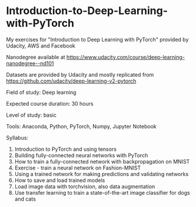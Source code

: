 # Introduction-to-Deep-Learning-with-PyTorch

My exercises for "Introduction to Deep Learning with PyTorch" provided by Udacity, AWS and Facebook

Nanodegree  available at https://www.udacity.com/course/deep-learning-nanodegree--nd101

Datasets are provided by Udacity and mostly replicated from https://github.com/udacity/deep-learning-v2-pytorch

Field of study: Deep learning

Expected course duration: 30 hours

Level of study: basic

Tools: Anaconda, Python, PyTorch, Numpy, Jupyter Notebook

Syllabus:

1. Introduction to PyTorch and using tensors
2. Building fully-connected neural networks with PyTorch
3. How to train a fully-connected network with backpropagation on MNIST
4. Exercise - train a neural network on Fashion-MNIST
5. Using a trained network for making predictions and validating networks
6. How to save and load trained models
7. Load image data with torchvision, also data augmentation
8. Use transfer learning to train a state-of-the-art image classifier for dogs and cats

